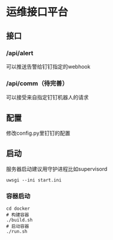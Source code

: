 # 运维接口平台

## 接口
### /api/alert
可以推送告警给钉钉指定的webhook

### /api/comm（待完善）
可以接受来自指定钉钉机器人的请求

## 配置
修改config.py里钉钉的配置

## 启动
服务器启动建议用守护进程比如supervisord

```
uwsgi --ini start.ini 

```

### 容器启动
```
cd docker
# 构建容器
./build.sh
# 启动容器
./run.sh
```
